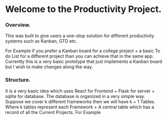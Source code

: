 # Welcome to the Productivity Project.

### Overview.
This was built to give users a one-stop solution for different productivity systems such as Kanban, GTD etc.

For Example if you prefer a Kanban board for a college project + a basic To do List for a different project than you can achieve that in the same app.
Currently this is a very basic prototype that just implements a Kanban board but I wish to make changes along the way.

### Structure.
It is a very basic idea which uses React for Frontend + Flask for server + sqlite for database.
The database is organized in a very simple way.
Suppose we cover k different frameworks then we will have k + 1 Tables. Where k tables represent each Framework + A central table which has a record of all the Current Projects.
For Example
